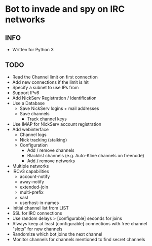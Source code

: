 # Bot to invade and spy on IRC networks

## INFO
- Written for Python 3

## TODO

- Read the Channel limit on first connection
- Add new connections if the limit is hit
- Specify a subnet to use IPs from
- Support IPv6
- Add NickServ Registration / Identification
- Use a Database
    - Save NickServ logins + mail addresses
    - Save channels
        - Track channel keys
- Use IMAP for NickServ account registration
- Add webinterface
    - Channel logs
    - Nick tracking (stalking)
    - Configuration
        - Add / remove channels
        - Blacklist channels (e.g. Auto-Kline channels on freenode)
        - Add / remove networks
- Multiple networks
- IRCv3 capabilities
    - account-notify
    - away-notify
    - extended-join
    - multi-prefix
    - sasl
    - userhost-in-names
- Initial channel list from LIST
- SSL for IRC connections
- Use random delays > [configurable] seconds for joins
- Always keep at least [configurable] connections with free channel "slots" for new channels
- Randomize which bot joins the next channel
- Monitor channels for channels mentioned to find secret channels
